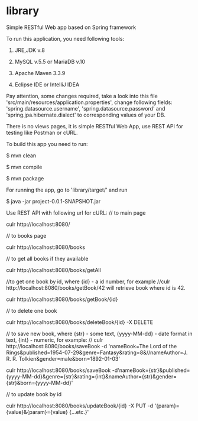 # library

Simple RESTful Web app based on Spring framework

To run this application, you need following tools:

1) JRE,JDK v.8

2) MySQL v.5.5 or MariaDB v.10
  
3) Apache Maven 3.3.9

4) Eclipse IDE or IntelliJ IDEA

Pay attention, some changes required, take a look into this file 'src/main/resources/application.properties', change following fields: 'spring.datasource.username', 'spring.datasource.password' and 'spring.jpa.hibernate.dialect' to corresponding values of your DB.

There is no views pages, it is simple RESTful Web App, use REST API for testing like Postman or cURL.

To build this app you need to run:

$ mvn clean 

$ mvn compile 

$ mvn package

For running the app, go to 'library/target/' and run

$ java -jar project-0.0.1-SNAPSHOT.jar

Use REST API with following url for cURL:
// to main page

culr http://localhost:8080/

// to books page

culr http://localhost:8080/books 

// to get all books if they available

culr http://localhost:8080/books/getAll 

//to get one book by id, where {id} - a id number, for example
//culr http://localhost:8080/books/getBook/42  will retrieve book where id is 42.

culr http://localhost:8080/books/getBook/{id} 

// to delete one book

culr http://localhost:8080/books/deleteBook/{id} -X DELETE

// to save new book, where {str} - some text, {yyyy-MM-dd} - date format in text, {int} - numeric, for example: 
// culr http://localhost:8080/books/saveBook -d 'nameBook=The Lord of the Rings&published=1954-07-29&genre=Fantasy&rating=8&//nameAuthor=J. R. R. Tolkien&gender=male&born=1892-01-03'

culr http://localhost:8080/books/saveBook -d'nameBook={str}&published={yyyy-MM-dd}&genre={str}&rating={int}&nameAuthor={str}&gender={str}&born={yyyy-MM-dd}'

// to update book by id

culr http://localhost:8080/books/updateBook/{id} -X PUT -d '{param}={value}&{param}={value} {...etc.}'

